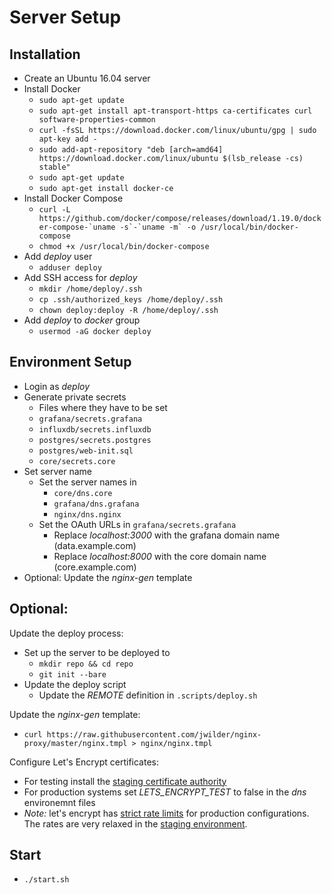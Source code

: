 # Server Setup

## Installation
- Create an Ubuntu 16.04 server
- Install Docker
  - `sudo apt-get update`
  - `sudo apt-get install apt-transport-https ca-certificates curl software-properties-common`
  - `curl -fsSL https://download.docker.com/linux/ubuntu/gpg | sudo apt-key add -`
  - `sudo add-apt-repository "deb [arch=amd64] https://download.docker.com/linux/ubuntu $(lsb_release -cs) stable"`
  - `sudo apt-get update`
  - `sudo apt-get install docker-ce`
- Install Docker Compose
  - ``curl -L https://github.com/docker/compose/releases/download/1.19.0/docker-compose-`uname -s`-`uname -m` -o /usr/local/bin/docker-compose``
  - `chmod +x /usr/local/bin/docker-compose`
- Add *deploy* user
  - `adduser deploy`
- Add SSH access for *deploy*
  - `mkdir /home/deploy/.ssh`
  - `cp .ssh/authorized_keys /home/deploy/.ssh`
  - `chown deploy:deploy -R /home/deploy/.ssh`
- Add *deploy* to *docker* group
  - `usermod -aG docker deploy`

## Environment Setup

- Login as *deploy*
- Generate private secrets
  - Files where they have to be set
  - `grafana/secrets.grafana`
  - `influxdb/secrets.influxdb`
  - `postgres/secrets.postgres`
  - `postgres/web-init.sql`
  - `core/secrets.core`
- Set server name
  - Set the server names in
    - `core/dns.core`
    - `grafana/dns.grafana`
    - `nginx/dns.nginx`
  - Set the OAuth URLs in `grafana/secrets.grafana`
    - Replace *localhost:3000* with the grafana domain name (data.example.com)
    - Replace *localhost:8000* with the core domain name (core.example.com)
- Optional: Update the *nginx-gen* template

## Optional:

Update the deploy process:
- Set up the server to be deployed to
  - `mkdir repo && cd repo`
  - `git init --bare`
- Update the deploy script
  - Update the *REMOTE* definition in `.scripts/deploy.sh` 

Update the *nginx-gen* template:
- `curl https://raw.githubusercontent.com/jwilder/nginx-proxy/master/nginx.tmpl > nginx/nginx.tmpl`

Configure Let's Encrypt certificates:
- For testing install the [staging certificate authority](https://letsencrypt.org/docs/staging-environment/)
- For production systems set *LETS_ENCRYPT_TEST* to false in the *dns* environemnt files
- *Note:* let's encrypt has [strict rate limits](https://letsencrypt.org/docs/rate-limits/) for production configurations. The rates are very relaxed in the [staging environment](https://letsencrypt.org/docs/staging-environment/).

## Start
- `./start.sh`

